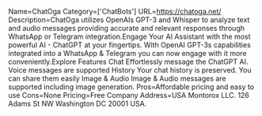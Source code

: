 Name=ChatOga
Category=['ChatBots']
URL=https://chatoga.net/
Description=ChatOga utilizes OpenAIs GPT-3 and Whisper to analyze text and audio messages providing accurate and relevant responses through WhatsApp or Telegram integration.Engage Your AI Assistant with the most powerful AI - ChatGPT at your fingertips. With OpenAI GPT-3s capabilities integrated into a WhatsApp & Telegram you can now engage with it more conveniently.Explore Features Chat Effortlessly message the ChatGPT AI. Voice messages are supported History Your chat history is preserved. You can share them easily Image & Audio Image & Audio messages are supported including image generation.
Pros=Affordable pricing and easy to use
Cons=None
Pricing=Free
Company Address=USA Montorox LLC. 126 Adams St NW Washington DC 20001 USA.
